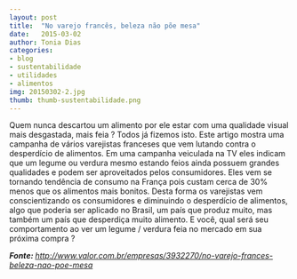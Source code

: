 ```yaml
---
layout: post
title:  "No varejo francês, beleza não põe mesa"
date:   2015-03-02 
author: Tonia Dias
categories: 
- blog
- sustentabilidade
- utilidades
- alimentos
img: 20150302-2.jpg
thumb: thumb-sustentabilidade.png
---
```


Quem nunca descartou um alimento por ele estar com uma qualidade visual mais desgastada, mais feia ? Todos já fizemos isto. Este artigo mostra uma campanha de vários varejistas franceses que vem lutando contra o desperdício de alimentos. <!--more--> 
Em uma campanha veiculada na TV eles indicam que um legume ou verdura mesmo estando feios ainda possuem grandes qualidades e podem ser aproveitados pelos consumidores. Eles vem se tornando tendência de consumo na França pois custam cerca de 30% menos que os alimentos mais bonitos. Desta forma os varejistas vem conscientizando os consumidores e diminuindo o desperdício de alimentos, algo que poderia ser aplicado no Brasil, um país que produz muito, mas também um país que desperdiça muito alimento. E você, qual será seu comportamento ao ver um legume / verdura feia no mercado em sua próxima compra ?

<i><b>Fonte: </b><a href="http://www.valor.com.br/empresas/3932270/no-varejo-frances-beleza-nao-poe-mesa">http://www.valor.com.br/empresas/3932270/no-varejo-frances-beleza-nao-poe-mesa</a></i>